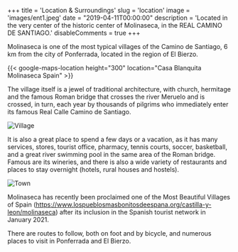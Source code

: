 +++
title = 'Location & Surroundings'
slug = 'location'
image = 'images/ent1.jpeg'
date = "2019-04-11T00:00:00"
description = 'Located in the very center of the historic center of Molinaseca, in the REAL CAMINO DE SANTIAGO.'
disableComments = true
+++

Molinaseca is one of the most typical villages of the Camino de Santiago, 6 km from the city of Ponferrada, located in the region of El Bierzo.

{{< google-maps-location height="300" location="Casa Blanquita Molinaseca Spain" >}}

The village itself is a jewel of traditional architecture, with church, hermitage and the famous Roman bridge that crosses the river Meruelo and is crossed, in turn, each year by thousands of pilgrims who immediately enter its famous Real Calle Camino de Santiago.

![Village](/images/ent2.jpeg)


It is also a great place to spend a few days or a vacation, as it has many services, stores, tourist office, pharmacy, tennis courts, soccer, basketball, and a great river swimming pool in the same area of the Roman bridge.
Famous are its wineries, and there is also a wide variety of restaurants and places to stay overnight (hotels, rural houses and hostels).

![Town](/images/ent3.jpeg)

Molinaseca has recently been proclaimed one of the Most Beautiful Villages of Spain (https://www.lospueblosmasbonitosdeespana.org/castilla-y-leon/molinaseca) after its inclusion in the Spanish tourist network in January 2021. 


There are routes to follow, both on foot and by bicycle, and numerous places to visit in Ponferrada and El Bierzo.